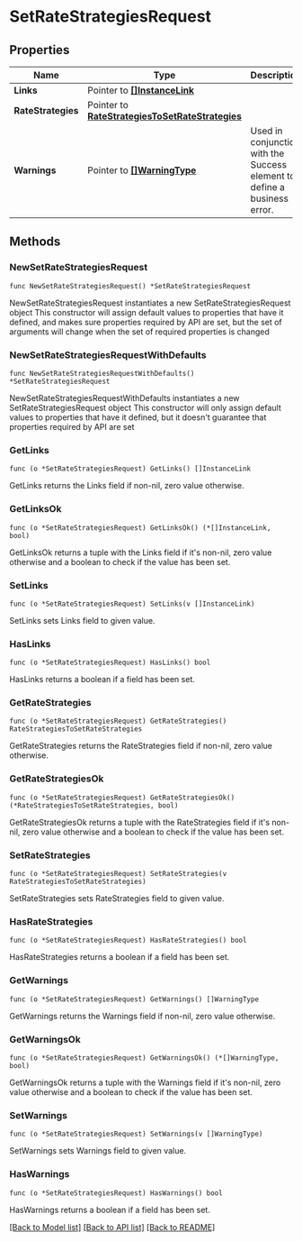 # SetRateStrategiesRequest

## Properties

Name | Type | Description | Notes
------------ | ------------- | ------------- | -------------
**Links** | Pointer to [**[]InstanceLink**](InstanceLink.md) |  | [optional] 
**RateStrategies** | Pointer to [**RateStrategiesToSetRateStrategies**](RateStrategiesToSetRateStrategies.md) |  | [optional] 
**Warnings** | Pointer to [**[]WarningType**](WarningType.md) | Used in conjunction with the Success element to define a business error. | [optional] 

## Methods

### NewSetRateStrategiesRequest

`func NewSetRateStrategiesRequest() *SetRateStrategiesRequest`

NewSetRateStrategiesRequest instantiates a new SetRateStrategiesRequest object
This constructor will assign default values to properties that have it defined,
and makes sure properties required by API are set, but the set of arguments
will change when the set of required properties is changed

### NewSetRateStrategiesRequestWithDefaults

`func NewSetRateStrategiesRequestWithDefaults() *SetRateStrategiesRequest`

NewSetRateStrategiesRequestWithDefaults instantiates a new SetRateStrategiesRequest object
This constructor will only assign default values to properties that have it defined,
but it doesn't guarantee that properties required by API are set

### GetLinks

`func (o *SetRateStrategiesRequest) GetLinks() []InstanceLink`

GetLinks returns the Links field if non-nil, zero value otherwise.

### GetLinksOk

`func (o *SetRateStrategiesRequest) GetLinksOk() (*[]InstanceLink, bool)`

GetLinksOk returns a tuple with the Links field if it's non-nil, zero value otherwise
and a boolean to check if the value has been set.

### SetLinks

`func (o *SetRateStrategiesRequest) SetLinks(v []InstanceLink)`

SetLinks sets Links field to given value.

### HasLinks

`func (o *SetRateStrategiesRequest) HasLinks() bool`

HasLinks returns a boolean if a field has been set.

### GetRateStrategies

`func (o *SetRateStrategiesRequest) GetRateStrategies() RateStrategiesToSetRateStrategies`

GetRateStrategies returns the RateStrategies field if non-nil, zero value otherwise.

### GetRateStrategiesOk

`func (o *SetRateStrategiesRequest) GetRateStrategiesOk() (*RateStrategiesToSetRateStrategies, bool)`

GetRateStrategiesOk returns a tuple with the RateStrategies field if it's non-nil, zero value otherwise
and a boolean to check if the value has been set.

### SetRateStrategies

`func (o *SetRateStrategiesRequest) SetRateStrategies(v RateStrategiesToSetRateStrategies)`

SetRateStrategies sets RateStrategies field to given value.

### HasRateStrategies

`func (o *SetRateStrategiesRequest) HasRateStrategies() bool`

HasRateStrategies returns a boolean if a field has been set.

### GetWarnings

`func (o *SetRateStrategiesRequest) GetWarnings() []WarningType`

GetWarnings returns the Warnings field if non-nil, zero value otherwise.

### GetWarningsOk

`func (o *SetRateStrategiesRequest) GetWarningsOk() (*[]WarningType, bool)`

GetWarningsOk returns a tuple with the Warnings field if it's non-nil, zero value otherwise
and a boolean to check if the value has been set.

### SetWarnings

`func (o *SetRateStrategiesRequest) SetWarnings(v []WarningType)`

SetWarnings sets Warnings field to given value.

### HasWarnings

`func (o *SetRateStrategiesRequest) HasWarnings() bool`

HasWarnings returns a boolean if a field has been set.


[[Back to Model list]](../README.md#documentation-for-models) [[Back to API list]](../README.md#documentation-for-api-endpoints) [[Back to README]](../README.md)


